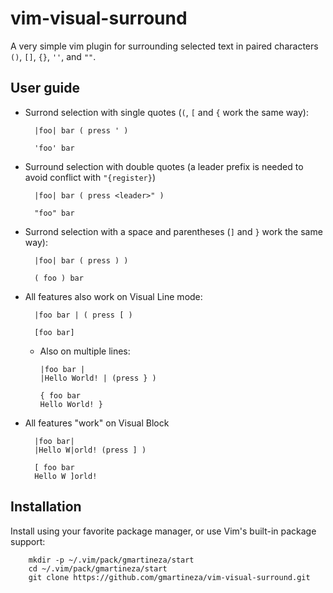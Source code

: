 # vim-visual-surround
A very simple vim plugin for surrounding selected text in paired characters `()`, `[]`, `{}`, `''`, and `""`.


## User guide


* Surrond selection with single quotes (`(`, `[` and `{` work the same way):

        |foo| bar ( press ' )  

        'foo' bar

* Surround selection with double quotes (a leader prefix is needed to avoid conflict with `"{register}`)

        |foo| bar ( press <leader>" )

        "foo" bar

* Surrond selection with a space and parentheses (`]` and `}` work the same way):

        |foo| bar ( press ) )

        ( foo ) bar


* All features also work on Visual Line mode:

        |foo bar | ( press [ )
        
        [foo bar]
        
  * Also on multiple lines:
        
        |foo bar |
        |Hello World! | (press } )
        
        { foo bar
        Hello World! }
        
* All features "work" on Visual Block

        |foo bar|
        |Hello W|orld! (press ] )
        
        [ foo bar
        Hello W ]orld!
        
## Installation

Install using your favorite package manager, or use Vim's built-in package
support:

        mkdir -p ~/.vim/pack/gmartineza/start
        cd ~/.vim/pack/gmartineza/start
        git clone https://github.com/gmartineza/vim-visual-surround.git
